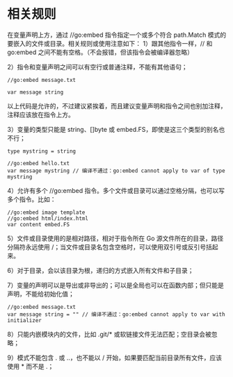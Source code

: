 # 相关规则
在变量声明上方，通过 //go:embed 指令指定一个或多个符合 path.Match 模式的要嵌入的文件或目录。相关规则或使用注意如下：
1）跟其他指令一样，// 和 go:embed 之间不能有空格。（不会报错，但该指令会被编译器忽略）

2）指令和变量声明之间可以有空行或普通注释，不能有其他语句；
```shell
//go:embed message.txt

var message string
```
以上代码是允许的，不过建议紧挨着，而且建议变量声明和指令之间也别加注释，注释应该放在指令上方。

3）变量的类型只能是 string、[]byte 或 embed.FS，即使是这三个类型的别名也不行；
```shell
type mystring = string

//go:embed hello.txt
var message mystring // 编译不通过：go:embed cannot apply to var of type mystring
```

4）允许有多个 //go:embed 指令。多个文件或目录可以通过空格分隔，也可以写多个指令。比如：
```shell
//go:embed image template
//go:embed html/index.html
var content embed.FS
```

5）文件或目录使用的是相对路径，相对于指令所在 Go 源文件所在的目录，路径分隔符永远使用 /；当文件或目录名包含空格时，可以使用双引号或反引号括起来。

6）对于目录，会以该目录为根，递归的方式嵌入所有文件和子目录；

7）变量的声明可以是导出或非导出的；可以是全局也可以在函数内部；但只能是声明，不能给初始化值；
```shell
//go:embed message.txt
var message string = "" // 编译不通过：go:embed cannot apply to var with initializer
```

8）只能内嵌模块内的文件，比如 .git/* 或软链接文件无法匹配；空目录会被忽略；

9）模式不能包含 . 或 ..，也不能以 / 开始，如果要匹配当前目录所有文件，应该使用 * 而不是 .；